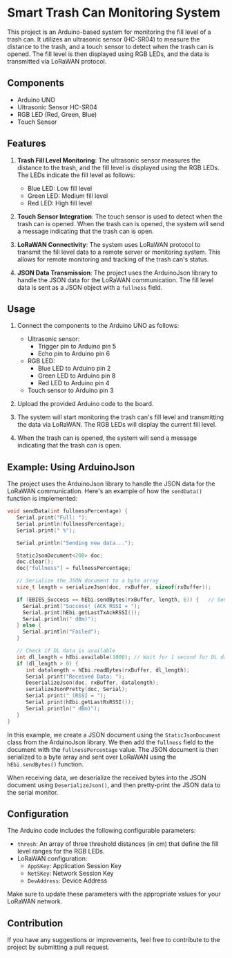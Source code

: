 # Smart Trash Can Monitoring System

This project is an Arduino-based system for monitoring the fill level of a trash can. It utilizes an ultrasonic sensor (HC-SR04) to measure the distance to the trash, and a touch sensor to detect when the trash can is opened. The fill level is then displayed using RGB LEDs, and the data is transmitted via LoRaWAN protocol.

## Components

- Arduino UNO
- Ultrasonic Sensor HC-SR04
- RGB LED (Red, Green, Blue)
- Touch Sensor

## Features

1. **Trash Fill Level Monitoring**: The ultrasonic sensor measures the distance to the trash, and the fill level is displayed using the RGB LEDs. The LEDs indicate the fill level as follows:
   - Blue LED: Low fill level
   - Green LED: Medium fill level
   - Red LED: High fill level

2. **Touch Sensor Integration**: The touch sensor is used to detect when the trash can is opened. When the trash can is opened, the system will send a message indicating that the trash can is open.

3. **LoRaWAN Connectivity**: The system uses LoRaWAN protocol to transmit the fill level data to a remote server or monitoring system. This allows for remote monitoring and tracking of the trash can's status.

4. **JSON Data Transmission**: The project uses the ArduinoJson library to handle the JSON data for the LoRaWAN communication. The fill level data is sent as a JSON object with a `fullness` field.

## Usage

1. Connect the components to the Arduino UNO as follows:
   - Ultrasonic sensor:
     - Trigger pin to Arduino pin 5
     - Echo pin to Arduino pin 6
   - RGB LED:
     - Blue LED to Arduino pin 2
     - Green LED to Arduino pin 8
     - Red LED to Arduino pin 4
   - Touch sensor to Arduino pin 3

2. Upload the provided Arduino code to the board.

3. The system will start monitoring the trash can's fill level and transmitting the data via LoRaWAN. The RGB LEDs will display the current fill level.

4. When the trash can is opened, the system will send a message indicating that the trash can is open.

## Example: Using ArduinoJson

The project uses the ArduinoJson library to handle the JSON data for the LoRaWAN communication. Here's an example of how the `sendData()` function is implemented:

```cpp
void sendData(int fullnessPercentage) {
   Serial.print("Full: ");
   Serial.println(fullnessPercentage);
   Serial.print(" %");

   Serial.println("Sending new data...");

   StaticJsonDocument<200> doc;
   doc.clear();
   doc["fullness"] = fullnessPercentage;

   // Serialize the JSON document to a byte array
   size_t length = serializeJson(doc, rxBuffer, sizeof(rxBuffer));

   if (EBIES_Success == hEbi.sendBytes(rxBuffer, length, 6)) {   // Send data using FPort=6
     Serial.print("Success! (ACK RSSI = ");
     Serial.print(hEbi.getLastTxAckRSSI());
     Serial.println(" dBm)");
   } else {
     Serial.println("Failed");
   }

   // Check if DL data is available
   int dl_length = hEbi.available(1000); // Wait for 1 second for DL data
   if (dl_length > 0) {
      int datalength = hEbi.readBytes(rxBuffer, dl_length);
      Serial.print("Received Data: ");
      DeserializeJson(doc, rxBuffer, datalength);
      serializeJsonPretty(doc, Serial);
      Serial.print(" (RSSI = ");
      Serial.print(hEbi.getLastRxRSSI());
      Serial.println(" dBm)");
   }
}
```

In this example, we create a JSON document using the `StaticJsonDocument` class from the ArduinoJson library. We then add the `fullness` field to the document with the `fullnessPercentage` value. The JSON document is then serialized to a byte array and sent over LoRaWAN using the `hEbi.sendBytes()` function.

When receiving data, we deserialize the received bytes into the JSON document using `DeserializeJson()`, and then pretty-print the JSON data to the serial monitor.

## Configuration

The Arduino code includes the following configurable parameters:

- `thresh`: An array of three threshold distances (in cm) that define the fill level ranges for the RGB LEDs.
- LoRaWAN configuration:
  - `AppSKey`: Application Session Key
  - `NetSKey`: Network Session Key
  - `DevAddress`: Device Address

Make sure to update these parameters with the appropriate values for your LoRaWAN network.

## Contribution

If you have any suggestions or improvements, feel free to contribute to the project by submitting a pull request.
